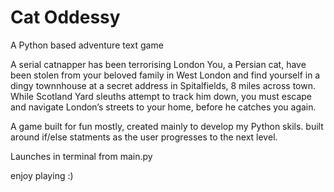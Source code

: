 # Cat Oddessy 

A Python based adventure text game

A serial catnapper has been terrorising London
You, a Persian cat, have been stolen from your beloved family in West London and find yourself in a dingy townnhouse at a secret address in Spitalfields, 8 miles across town.
While Scotland Yard sleuths attempt to track him down, you must escape and navigate London’s streets to your home, before he catches you again. 

A game built for fun mostly, created mainly to develop my Python skils.
built around if/else statments as the user progresses to the next level.

 Launches in terminal from main.py

 enjoy playing :) 
